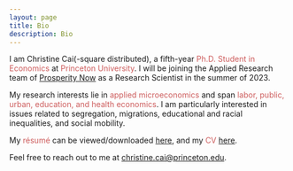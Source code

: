 ```yaml
---
layout: page
title: Bio
description: Bio
---
```


I am Christine Cai(-square distributed), a fifth-year <font color="IndianRed">Ph.D. Student in Economics</font> at <font color="IndianRed">Princeton University</font>. I will be joining the Applied Research team of <a href="https://prosperitynow.org">Prosperity Now</a> as a Research Scientist in the summer of 2023.
	
My research interests lie in <font color="IndianRed">applied microeconomics</font> and span <font color="IndianRed">labor, public, urban, education, and health economics</font>. I am particularly interested in issues related to segregation, migrations, educational and racial inequalities, and social mobility.
	
My <font color="IndianRed">résumé</font> can be viewed/downloaded <a href="/assets/pdf/Christine_Cai_resume.pdf">here</a>, and my <font color="IndianRed">CV</font> <a href="/assets/pdf/Christine_Cai_CV.pdf">here</a>.
	
Feel free to reach out to me at <a href="mailto:christine.cai@princeton.edu">christine.cai@princeton.edu</a>.
